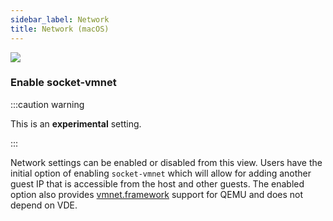 ```yaml
---
sidebar_label: Network
title: Network (macOS)
---
```


![](rd-versioned-asset://preferences/macOS_virtualMachine_tabNetwork.png)

### Enable socket-vmnet

:::caution warning

This is an **experimental** setting.

:::

Network settings can be enabled or disabled from this view. Users have the initial option of enabling `socket-vmnet` which will allow for adding another guest IP that is accessible from the host and other guests. The enabled option also provides [vmnet.framework](https://developer.apple.com/documentation/vmnet) support for QEMU and does not depend on VDE.
